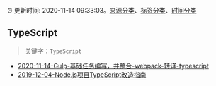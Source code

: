 :alarm_clock: 更新时间: 2020-11-14 09:33:03。[来源分类](../README.md)、[标签分类](../TAGS.md)、[时间分类](../TIMELINE.md)

## TypeScript


> 关键字：`TypeScript`



- [2020-11-14-Gulp-基础任务编写，并整合-webpack-转译-typescript](https://juejin.im/post/6894905851984510983) 
- [2019-12-04-Node.js项目TypeScript改造指南](https://juejin.im/post/5de4867f51882573135415dd) 